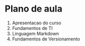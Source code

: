 # Plano de aula

1. Apresentacao do curso
1. Fundamentos de TI
1. Linguagem Markdown
1. Fundamentos de Versionamento